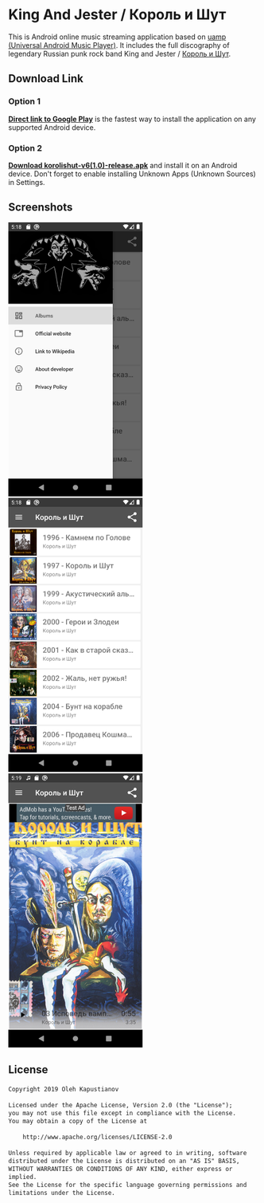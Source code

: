 King And Jester / Король и Шут
=====================================

This is Android online music streaming application based on [uamp (Universal Android Music Player)](https://github.com/android/uamp). 
It includes the full discography of legendary Russian punk rock band King and Jester / [Король и Шут](https://ru.wikipedia.org/wiki/%D0%9A%D0%BE%D1%80%D0%BE%D0%BB%D1%8C_%D0%B8_%D0%A8%D1%83%D1%82).

## Download Link

### Option 1

[__Direct link to Google Play__](https://play.google.com/store/apps/details?id=com.olehka.korolishut) is the fastest way to install the application on any supported Android device.

### Option 2

[__Download korolishut-v6(1.0)-release.apk__](https://github.com/olehka/korol-i-shut/blob/master/app/release/korolishut-v6(1.0)-release.apk?raw=true) and install it on an Android device. Don't forget to enable installing Unknown Apps (Unknown Sources) in Settings.

## Screenshots

<img src="./screenshots/Screenshot_1572517119.png" width="270" height="550"> <img src="./screenshots/Screenshot_1572517108.png" width="270" height="550"> <img src="./screenshots/Screenshot_1572517199.png" width="270" height="550">

## License

    Copyright 2019 Oleh Kapustianov

    Licensed under the Apache License, Version 2.0 (the "License");
    you may not use this file except in compliance with the License.
    You may obtain a copy of the License at

        http://www.apache.org/licenses/LICENSE-2.0

    Unless required by applicable law or agreed to in writing, software
    distributed under the License is distributed on an "AS IS" BASIS,
    WITHOUT WARRANTIES OR CONDITIONS OF ANY KIND, either express or implied.
    See the License for the specific language governing permissions and
    limitations under the License.
